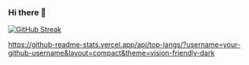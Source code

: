 ### Hi there 👋

<!--
**madhu1111s/madhu1111s** is a ✨ _special_ ✨ repository because its `README.md` (this file) appears on your GitHub profile.

Here are some ideas to get you started:

- 🌱 I’m currently learning DSA with JAVA
- 📫 How to reach me: madhu8088933788s@oulook.com
- ⚡ fact: passionate to learn programming 
-->
[![GitHub Streak](https://github-readme-streak-stats.herokuapp.com?user=madhu1111s&theme=dark&hide_border=true)](https://git.io/streak-stats)

https://github-readme-stats.vercel.app/api/top-langs/?username=your-github-username&layout=compact&theme=vision-friendly-dark

